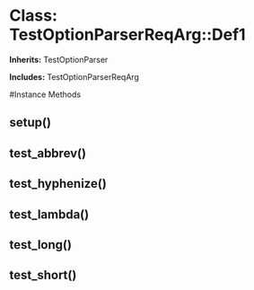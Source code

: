 # Class: TestOptionParserReqArg::Def1
**Inherits:** TestOptionParser
    
**Includes:** TestOptionParserReqArg
  




#Instance Methods
## setup() [](#method-i-setup)

## test_abbrev() [](#method-i-test_abbrev)

## test_hyphenize() [](#method-i-test_hyphenize)

## test_lambda() [](#method-i-test_lambda)

## test_long() [](#method-i-test_long)

## test_short() [](#method-i-test_short)

